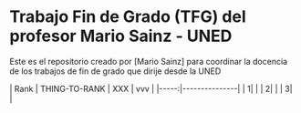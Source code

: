 # Trabajo Fin de Grado (TFG) del profesor Mario Sainz - UNED


Este es el repositorio creado por [Mario Sainz] para coordinar la docencia de los trabajos de fin de grado que dirije desde la UNED



| Rank | THING-TO-RANK | XXX | vvv |
|-----:|---------------|
|     1|               |
|     2|               |
|     3|               |
